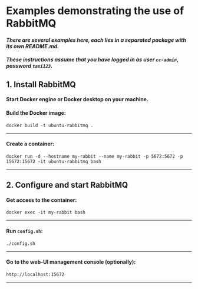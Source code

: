 # Examples demonstrating the use of RabbitMQ

#### *There are several examples here, each lies in a separated package with its own README.md.*
#### *These instructions assume that you have logged in as user `cc-admin`, password `taxi123`.*

## 1. Install RabbitMQ
#### Start Docker engine or Docker desktop on your machine.
#### Build the Docker image:
```
docker build -t ubuntu-rabbitmq .
```
---
#### Create a container:
```
docker run -d --hostname my-rabbit --name my-rabbit -p 5672:5672 -p 15672:15672 -it ubuntu-rabbitmq bash
```
---
## 2. Configure and start RabbitMQ
#### Get access to the container:
```
docker exec -it my-rabbit bash
```
---
#### Run `config.sh`:
```
./config.sh
```
---
#### Go to the web-UI management console (optionally):
```
http://localhost:15672
```
---